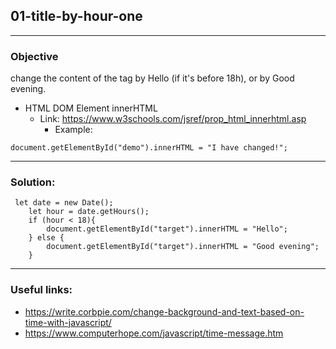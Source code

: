 ## 01-title-by-hour-one

---
### Objective
change the content of the tag by Hello (if it's before 18h), or by Good evening.
* HTML DOM Element innerHTML
  * Link: https://www.w3schools.com/jsref/prop_html_innerhtml.asp
    * Example:
````
document.getElementById("demo").innerHTML = "I have changed!";
````
---
### Solution:
````
 let date = new Date();
    let hour = date.getHours();
    if (hour < 18){
        document.getElementById("target").innerHTML = "Hello";
    } else {
        document.getElementById("target").innerHTML = "Good evening";
    }
````
---
### Useful links:
* https://write.corbpie.com/change-background-and-text-based-on-time-with-javascript/
* https://www.computerhope.com/javascript/time-message.htm